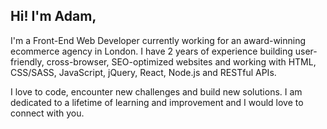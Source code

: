 ## Hi! I'm Adam, 

I'm a Front-End Web Developer currently working for an award-winning ecommerce agency in London. I have 2 years of experience building user-friendly, cross-browser, SEO-optimized websites and working with HTML, CSS/SASS, JavaScript, jQuery, React, Node.js and RESTful APIs.

I love to code, encounter new challenges and build new solutions. I am dedicated to a lifetime of learning and improvement and I would love to connect with you.


<!--
**Nootuff/Nootuff** is a ✨ _special_ ✨ repository because its `README.md` (this file) appears on your GitHub profile.

Here are some ideas to get you started:

- 🔭 I’m currently working on ...
- 🌱 I’m currently learning ...
- 👯 I’m looking to collaborate on ...
- 🤔 I’m looking for help with ...
- 💬 Ask me about ...
- 📫 How to reach me: ...
- 😄 Pronouns: ...
- ⚡ Fun fact: ...
-->
